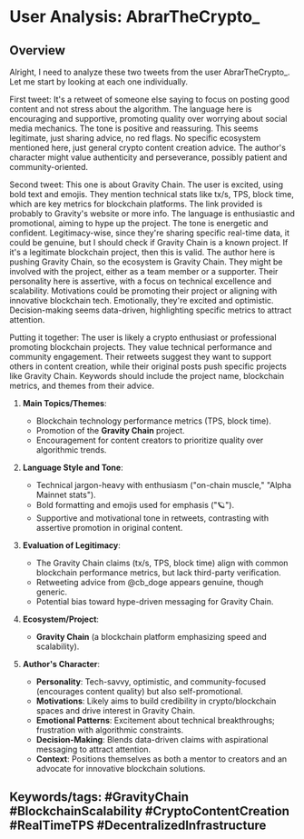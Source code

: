 # User Analysis: AbrarTheCrypto_

## Overview

<think>
Alright, I need to analyze these two tweets from the user AbrarTheCrypto_. Let me start by looking at each one individually.

First tweet: It's a retweet of someone else saying to focus on posting good content and not stress about the algorithm. The language here is encouraging and supportive, promoting quality over worrying about social media mechanics. The tone is positive and reassuring. This seems legitimate, just sharing advice, no red flags. No specific ecosystem mentioned here, just general crypto content creation advice. The author's character might value authenticity and perseverance, possibly patient and community-oriented.

Second tweet: This one is about Gravity Chain. The user is excited, using bold text and emojis. They mention technical stats like tx/s, TPS, block time, which are key metrics for blockchain platforms. The link provided is probably to Gravity's website or more info. The language is enthusiastic and promotional, aiming to hype up the project. The tone is energetic and confident. Legitimacy-wise, since they're sharing specific real-time data, it could be genuine, but I should check if Gravity Chain is a known project. If it's a legitimate blockchain project, then this is valid. The author here is pushing Gravity Chain, so the ecosystem is Gravity Chain. They might be involved with the project, either as a team member or a supporter. Their personality here is assertive, with a focus on technical excellence and scalability. Motivations could be promoting their project or aligning with innovative blockchain tech. Emotionally, they're excited and optimistic. Decision-making seems data-driven, highlighting specific metrics to attract attention.

Putting it together: The user is likely a crypto enthusiast or professional promoting blockchain projects. They value technical performance and community engagement. Their retweets suggest they want to support others in content creation, while their original posts push specific projects like Gravity Chain. Keywords should include the project name, blockchain metrics, and themes from their advice.
</think>

1. **Main Topics/Themes**:  
   - Blockchain technology performance metrics (TPS, block time).  
   - Promotion of the **Gravity Chain** project.  
   - Encouragement for content creators to prioritize quality over algorithmic trends.  

2. **Language Style and Tone**:  
   - Technical jargon-heavy with enthusiasm ("on-chain muscle," "Alpha Mainnet stats").  
   - Bold formatting and emojis used for emphasis ("🪐").  
   - Supportive and motivational tone in retweets, contrasting with assertive promotion in original content.  

3. **Evaluation of Legitimacy**:  
   - The Gravity Chain claims (tx/s, TPS, block time) align with common blockchain performance metrics, but lack third-party verification.  
   - Retweeting advice from @cb_doge appears genuine, though generic.  
   - Potential bias toward hype-driven messaging for Gravity Chain.  

4. **Ecosystem/Project**:  
   - **Gravity Chain** (a blockchain platform emphasizing speed and scalability).  

5. **Author's Character**:  
   - **Personality**: Tech-savvy, optimistic, and community-focused (encourages content quality) but also self-promotional.  
   - **Motivations**: Likely aims to build credibility in crypto/blockchain spaces and drive interest in Gravity Chain.  
   - **Emotional Patterns**: Excitement about technical breakthroughs; frustration with algorithmic constraints.  
   - **Decision-Making**: Blends data-driven claims with aspirational messaging to attract attention.  
   - **Context**: Positions themselves as both a mentor to creators and an advocate for innovative blockchain solutions.  

**Keywords/tags**: #GravityChain #BlockchainScalability #CryptoContentCreation #RealTimeTPS #DecentralizedInfrastructure
---
